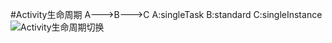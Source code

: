 #Activity生命周期
A--->B--->C
A:singleTask
B:standard
C:singleInstance
![Activity生命周期切换](https://ooo.0o0.ooo/2016/06/25/576e145f084de.png)
